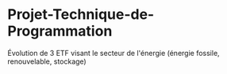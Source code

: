 # Projet-Technique-de-Programmation
Évolution de 3 ETF visant le secteur de l'énergie (énergie fossile, renouvelable, stockage)
